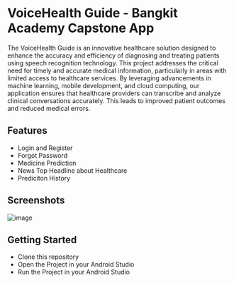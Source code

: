 # VoiceHealth Guide - Bangkit Academy Capstone App
The VoiceHealth Guide is an innovative healthcare solution designed to enhance the accuracy and efficiency of diagnosing and treating patients using speech recognition technology. This project addresses the critical need for timely and accurate medical information, particularly in areas with limited access to healthcare services. By leveraging advancements in machine learning, mobile development, and cloud computing, our application ensures that healthcare providers can transcribe and analyze clinical conversations accurately. This leads to improved patient outcomes and reduced medical errors.

## Features 
- Login and Register
- Forgot Password
- Medicine Prediction
- News Top Headline about Healthcare
- Prediciton History 

## Screenshots
![image](https://github.com/user-attachments/assets/5fd9df52-df10-494c-a4fe-4329e1f6da5a)

## Getting Started 
- Clone this repository
- Open the Project in your Android Studio
- Run the Project in your Android Studio
